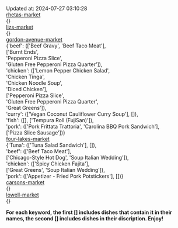 Updated at: 2024-07-27 03:10:28  
[rhetas-market](https://wisc-housingdining.nutrislice.com/menu/rhetas-market/lunch/2024-07-27)  
{}  
[lizs-market](https://wisc-housingdining.nutrislice.com/menu/lizs-market/lunch/2024-07-27)  
{}  
[gordon-avenue-market](https://wisc-housingdining.nutrislice.com/menu/gordon-avenue-market/lunch/2024-07-27)  
{'beef': (['Beef Gravy', 'Beef Taco Meat'],  
          ['Burnt Ends',  
           'Pepperoni Pizza Slice',  
           'Gluten Free Pepperoni Pizza Quarter']),  
 'chicken': (['Lemon Pepper Chicken Salad',  
              'Chicken Tinga',  
              'Chicken Noodle Soup',  
              'Diced Chicken'],  
             ['Pepperoni Pizza Slice',  
              'Gluten Free Pepperoni Pizza Quarter',  
              'Great Greens']),  
 'curry': (['Vegan Coconut Cauliflower Curry Soup'], []),  
 'fish': ([], ['Tempura Roll (FujiSan)']),  
 'pork': (['Pork Frittata Trattoria', 'Carolina BBQ Pork Sandwich'],  
          ['Pizza Slice Sausage'])}  
[four-lakes-market](https://wisc-housingdining.nutrislice.com/menu/four-lakes-market/lunch/2024-07-27)  
{'Tuna': (['Tuna Salad Sandwich'], []),  
 'beef': (['Beef Taco Meat'],  
          ['Chicago-Style Hot Dog', 'Soup Italian Wedding']),  
 'chicken': (['Spicy Chicken Fajita'],  
             ['Great Greens', 'Soup Italian Wedding']),  
 'pork': (['Appetizer -  Fried Pork Potstickers'], [])}  
[carsons-market](https://wisc-housingdining.nutrislice.com/menu/carsons-market/lunch/2024-07-27)  
{}  
[lowell-market](https://wisc-housingdining.nutrislice.com/menu/lowell-market/lunch/2024-07-27)  
{}  
  
**For each keyword, the first [] includes dishes that contain it in their names, the second [] includes dishes in their discription. Enjoy!**  
